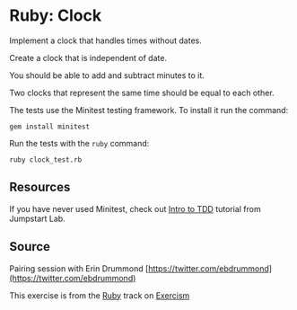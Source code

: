 # Ruby: Clock

Implement a clock that handles times without dates.

Create a clock that is independent of date.

You should be able to add and subtract minutes to it.

Two clocks that represent the same time should be equal to each other.

The tests use the Minitest testing framework. To install it run the command:

    gem install minitest

Run the tests with the `ruby` command:

    ruby clock_test.rb

## Resources

If you have never used Minitest, check out [Intro to TDD][tdd] tutorial from Jumpstart Lab.

[tdd]: http://tutorials.jumpstartlab.com/topics/testing/intro-to-tdd.html

## Source

Pairing session with Erin Drummond [https://twitter.com/ebdrummond](https://twitter.com/ebdrummond)

This exercise is from the [Ruby][ruby] track on [Exercism][exercism]

[exercism]: http://exercism.io
[ruby]: http://exercism.io/languages/ruby




